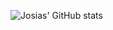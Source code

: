 ![Josias' GitHub stats](https://github-readme-stats.vercel.app/api?username=josias-r&show_icons=true&theme=radical&count_private=true)
